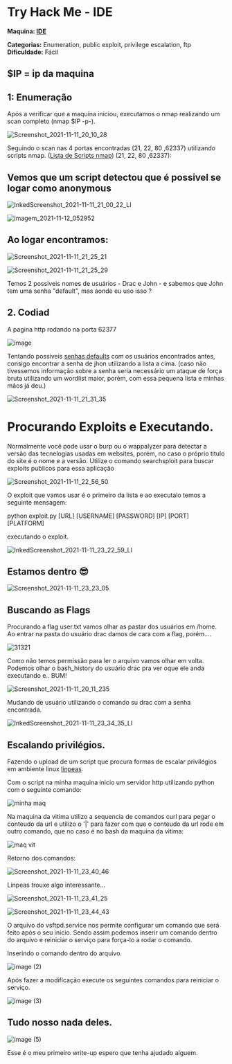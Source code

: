 # Try Hack Me - IDE

**Maquina: [IDE](https://tryhackme.com/room/ide)** 

**Categorias:** Enumeration, public exploit, privilege escalation, ftp  
**Dificuldade:** Fácil

## $IP = ip da maquina

## 1: Enumeração

Após a verificar que a maquina iniciou, executamos o nmap realizando um scan completo (nmap $IP -p-).

![Screenshot_2021-11-11_20_10_28](https://user-images.githubusercontent.com/32500664/141431465-63e9d447-a12a-48c5-80fc-43994a2f56ae.png)

Seguindo o scan nas 4 portas encontradas (21, 22, 80 ,62337) utilizando scripts nmap. ([Lista de Scripts nmap](https://nmap.org/nsedoc/)) (21, 22, 80 ,62337):

## Vemos que um script detectou que é possivel se logar como anonymous

![InkedScreenshot_2021-11-11_21_00_22_LI](https://user-images.githubusercontent.com/32500664/141433252-aa447938-c761-4861-beea-5f3759026026.jpg)

![imagem_2021-11-12_052952](https://user-images.githubusercontent.com/32500664/141435523-bfcee4b4-9ca9-4315-8e2b-cb0b518e77ce.png)

## Ao logar encontramos:

![Screenshot_2021-11-11_21_25_21](https://user-images.githubusercontent.com/32500664/141433697-bfefe08f-eb36-4261-b010-e4dc63d90dd0.png)

![Screenshot_2021-11-11_21_25_29](https://user-images.githubusercontent.com/32500664/141433726-06dd1a67-d45a-4167-b392-2343977a85a3.png)

Temos 2 possiveis nomes de usuários - Drac e John - e sabemos que John tem uma senha "default", mas aonde eu uso isso ?

## 2. Codiad
A pagina http rodando na porta 62377 

![image](https://user-images.githubusercontent.com/32500664/141434714-1a5c7132-3cd0-4e74-8153-7ce53b71ccf8.png)

Tentando possiveis [senhas defaults](https://github.com/danielmiessler/SecLists/blob/master/Passwords/Default-Credentials/vnc-betterdefaultpasslist.txt) com os usuários encontrados antes, consigo encontrar a senha de jhon utilizando a lista a cima. (caso não tivessemos informação sobre a senha seria necessário um ataque de força bruta utilizando um wordlist maior, porém, com essa pequena lista e minhas mãos já deu.)

![Screenshot_2021-11-11_21_31_35](https://user-images.githubusercontent.com/32500664/141436391-68241763-25ef-48ef-864d-f8ae91459086.png)

# Procurando Exploits e Executando.

Normalmente você pode usar o burp ou o wappalyzer para detectar a versão das tecnelogias usadas em websites, porém, no caso o próprio titulo do site é o nome e a versão. Utilize o comando searchsploit para buscar exploits publicos para essa aplicação

![Screenshot_2021-11-11_22_56_50](https://user-images.githubusercontent.com/32500664/141437088-65b3b9e3-fbf4-4215-a8b1-d995f12e76b6.png)

O exploit que vamos usar é o primeiro da lista e ao executalo temos a seguinte mensagem:

python exploit.py [URL] [USERNAME] [PASSWORD] [IP] [PORT] [PLATFORM]

executando o exploit.

![InkedScreenshot_2021-11-11_23_22_59_LI](https://user-images.githubusercontent.com/32500664/142223593-0cd11b3a-fe64-4234-8a7a-95cf6c0d9d5d.jpg)

## Estamos dentro 😎
![Screenshot_2021-11-11_23_23_05](https://user-images.githubusercontent.com/32500664/141437566-b596b513-5db5-4cfe-950b-9457a615ccf4.png)

## Buscando as Flags

Procurando a flag user.txt vamos olhar as pastar dos usuários em /home. Ao entrar na pasta do usuário drac damos de cara com a flag, porém....

![31321](https://user-images.githubusercontent.com/32500664/141438196-444580d7-6230-4200-b5da-0c94fe327b43.png)

Como não temos permissão para ler o arquivo vamos olhar em volta.
Podemos olhar o bash_history do usuário drac pra ver oque ele anda executando e.. BUM!

![Screenshot_2021-11-11_20_11_235](https://user-images.githubusercontent.com/32500664/141438716-b24a9ba0-8962-4215-8a3e-2f66d8297044.png)

Mudando de usuário utilizando o comando su drac com a senha encontrada.

![InkedScreenshot_2021-11-11_23_34_35_LI](https://user-images.githubusercontent.com/32500664/141439281-d44ef266-e6cf-46b4-bd29-53390a26aafe.jpg)

## Escalando privilégios. 

Fazendo o upload de um script que procura formas de escalar privilégios em ambiente linux [linpeas](https://github.com/carlospolop/PEASS-ng/tree/master/linPEAS).

Com o script na minha maquina inicio um servidor http utilizando python com o seguinte comando:

![minha maq](https://user-images.githubusercontent.com/32500664/141440269-f411c57a-0a20-4d63-b131-9cd1c5e31b4c.png)

Na maquina da vitima utilizo a sequencia de comandos curl para pegar o conteudo da url e utilizo o '|' para fazer com que o conteudo da url rode em outro comando, que no caso é no bash da maquina da vitima:

![maq vit](https://user-images.githubusercontent.com/32500664/141440302-0e53a1bb-a434-405b-a14f-2737ea3ca7e7.jpg)

Retorno dos comandos:

![Screenshot_2021-11-11_23_40_46](https://user-images.githubusercontent.com/32500664/141441250-aa434576-c7d2-46dc-835f-f1b3c3d33ac3.png)

Linpeas trouxe algo interessante...

![Screenshot_2021-11-11_23_41_25](https://user-images.githubusercontent.com/32500664/141441395-ed3e5667-d471-403b-9529-897e09777881.png)

![Screenshot_2021-11-11_23_44_43](https://user-images.githubusercontent.com/32500664/141441518-3cdadc27-6e8d-40ce-b297-ef34226c494e.png)

O arquivo do vsftpd.service nos permite configurar um comando que será feito após o seu inicio.
Sendo assim podemos inserir um comando dentro do arquivo e reiniciar o serviço para força-lo a rodar o comando.

Inserindo o comando dentro do arquivo.

![image (2)](https://user-images.githubusercontent.com/32500664/141442137-a91bf16f-6b3a-4fb9-8958-6987a6c5515b.png)

Após fazer a modificação execute os seguintes comandos para reiniciar o serviço.

![image (3)](https://user-images.githubusercontent.com/32500664/141442519-e140b96c-e519-447a-b6a9-72700b06201a.png)

## Tudo nosso nada deles.

![image (5)](https://user-images.githubusercontent.com/32500664/141442581-9bbda547-c9c9-42f9-b4ef-17d53200403a.png)

Esse é o meu primeiro write-up espero que tenha ajudado alguem.




